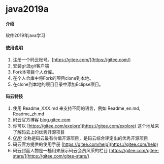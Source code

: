 # java2019a

#### 介绍

软件2019年java学习

#### 使用说明

1. 注册一个码云账号。[https://gitee.com/](https://gitee.com/)  
2. 安装git及git客户端  
3. Fork本项目个人仓库。  
4. 在个人仓库中将Fork的项目clone到本地。  
5. 在clone到本地的项目目录中添加Eclipse项目。  

#### 码云特技

1. 使用 Readme\_XXX.md 来支持不同的语言，例如 Readme\_en.md, Readme\_zh.md
2. 码云官方博客 [blog.gitee.com](https://blog.gitee.com)
3. 你可以 [https://gitee.com/explore](https://gitee.com/explore) 这个地址来了解码云上的优秀开源项目
4. [GVP](https://gitee.com/gvp) 全称是码云最有价值开源项目，是码云综合评定出的优秀开源项目
5. 码云官方提供的使用手册 [https://gitee.com/help](https://gitee.com/help)
6. 码云封面人物是一档用来展示码云会员风采的栏目 [https://gitee.com/gitee-stars/](https://gitee.com/gitee-stars/)